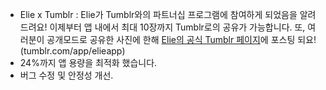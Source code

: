 - Elie x Tumblr : Elie가 Tumblr와의 파트너십 프로그램에 참여하게 되었음을 알려드려요! 이제부터 앱 내에서 최대 10장까지 Tumblr로의 공유가 가능합니다. 또, 여러분이 공개모드로 공유한 사진에 한해 [Elie의 공식 Tumblr 페이지](//tumblr.com/app/elieappapp)에 포스팅 되요! (tumblr.com/app/elieapp)
- 24%까지 앱 용량을 최적화 했습니다.
- 버그 수정 및 안정성 개선.